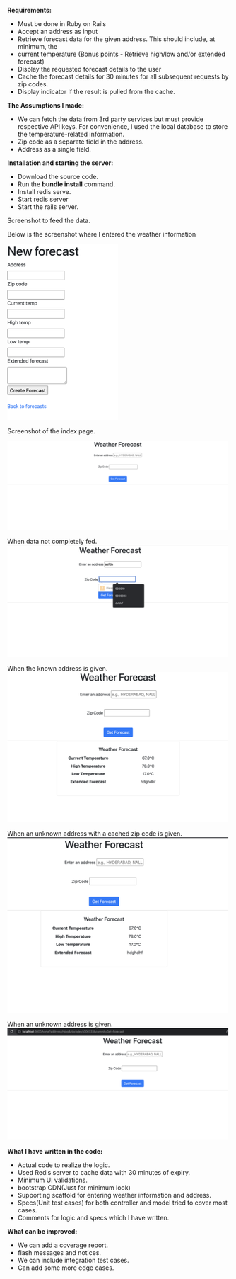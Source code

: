 **Requirements:**

- Must be done in Ruby on Rails
- Accept an address as input
- Retrieve forecast data for the given address. This should include, at minimum, the
- current temperature (Bonus points - Retrieve high/low and/or extended forecast)
- Display the requested forecast details to the user
- Cache the forecast details for 30 minutes for all subsequent requests by zip codes.
- Display indicator if the result is pulled from the cache.

**The Assumptions I made:**

- We can fetch the data from 3rd party services but must provide respective API keys. For convenience, I used the local database to store the temperature-related information.
- Zip code as a separate field in the address.
- Address as a single field.

**Installation and starting the server:**

- Download the source code.
- Run the **bundle install** command.
- Install redis serve.
- Start redis server
- Start the rails server.

Screenshot to feed the data.

Below is the screenshot where I entered the weather information

<img src='https://github.com/rvkrish/forecast/blob/7c5e463eee2cf06ce8f1870e3553a40ba3ebd766/public/screenshots/Form%20to%20enter%20data.png' width='250'>

Screenshot of the index page.

<img src='https://github.com/rvkrish/forecast/blob/7c5e463eee2cf06ce8f1870e3553a40ba3ebd766/public/screenshots/index.png' width='500'>

When data not completely fed.<br />
<img src='https://github.com/rvkrish/forecast/blob/7c5e463eee2cf06ce8f1870e3553a40ba3ebd766/public/screenshots/emptydata.png' width='500'>

When the known address is given.<br />
<img src='https://github.com/rvkrish/forecast/blob/7c5e463eee2cf06ce8f1870e3553a40ba3ebd766/public/screenshots/data_in_db.png' width='500'>

When an unknown address with a cached zip code is given.<br />
<img src='https://github.com/rvkrish/forecast/blob/7c5e463eee2cf06ce8f1870e3553a40ba3ebd766/public/screenshots/cached_with_zipcode.png' width='500'>

When an unknown address is given.<br />
<img src='https://github.com/rvkrish/forecast/blob/7c5e463eee2cf06ce8f1870e3553a40ba3ebd766/public/screenshots/incase%20data%20is%20not%20present.png' width='500'>

**What I have written in the code:**

- Actual code to realize the logic.
- Used Redis server to cache data with 30 minutes of expiry. 
- Minimum UI validations.
- bootstrap CDN(Just for minimum look)
- Supporting scaffold for entering weather information and address.
- Specs(Unit test cases) for both controller and model tried to cover most cases.
- Comments for logic and specs which I have written.

**What can be improved:**

- We can add a coverage report.
- flash messages and notices.
- We can include integration test cases.
- Can add some more edge cases.




